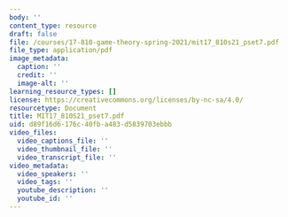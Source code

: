 ```yaml
---
body: ''
content_type: resource
draft: false
file: /courses/17-810-game-theory-spring-2021/mit17_810s21_pset7.pdf
file_type: application/pdf
image_metadata:
  caption: ''
  credit: ''
  image-alt: ''
learning_resource_types: []
license: https://creativecommons.org/licenses/by-nc-sa/4.0/
resourcetype: Document
title: MIT17_810S21_pset7.pdf
uid: d89f16d6-176c-40fb-a483-d5839703ebbb
video_files:
  video_captions_file: ''
  video_thumbnail_file: ''
  video_transcript_file: ''
video_metadata:
  video_speakers: ''
  video_tags: ''
  youtube_description: ''
  youtube_id: ''
---
```

